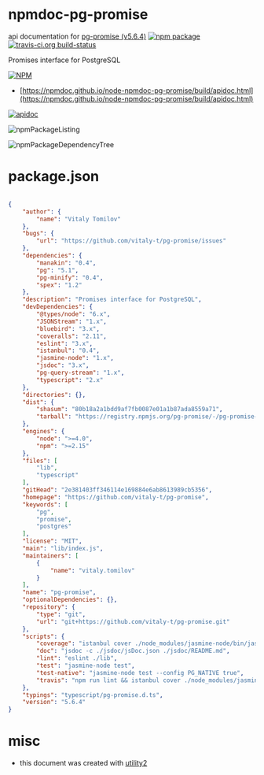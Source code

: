 # npmdoc-pg-promise

api documentation for  [pg-promise (v5.6.4)](https://github.com/vitaly-t/pg-promise)  [![npm package](https://img.shields.io/npm/v/npmdoc-pg-promise.svg?style=flat-square)](https://www.npmjs.org/package/npmdoc-pg-promise) [![travis-ci.org build-status](https://api.travis-ci.org/npmdoc/node-npmdoc-pg-promise.svg)](https://travis-ci.org/npmdoc/node-npmdoc-pg-promise)

Promises interface for PostgreSQL

[![NPM](https://nodei.co/npm/pg-promise.png?downloads=true&downloadRank=true&stars=true)](https://www.npmjs.com/package/pg-promise)

- [https://npmdoc.github.io/node-npmdoc-pg-promise/build/apidoc.html](https://npmdoc.github.io/node-npmdoc-pg-promise/build/apidoc.html)

[![apidoc](https://npmdoc.github.io/node-npmdoc-pg-promise/build/screenCapture.buildCi.browser.%252Ftmp%252Fbuild%252Fapidoc.html.png)](https://npmdoc.github.io/node-npmdoc-pg-promise/build/apidoc.html)

![npmPackageListing](https://npmdoc.github.io/node-npmdoc-pg-promise/build/screenCapture.npmPackageListing.svg)

![npmPackageDependencyTree](https://npmdoc.github.io/node-npmdoc-pg-promise/build/screenCapture.npmPackageDependencyTree.svg)



# package.json

```json

{
    "author": {
        "name": "Vitaly Tomilov"
    },
    "bugs": {
        "url": "https://github.com/vitaly-t/pg-promise/issues"
    },
    "dependencies": {
        "manakin": "0.4",
        "pg": "5.1",
        "pg-minify": "0.4",
        "spex": "1.2"
    },
    "description": "Promises interface for PostgreSQL",
    "devDependencies": {
        "@types/node": "6.x",
        "JSONStream": "1.x",
        "bluebird": "3.x",
        "coveralls": "2.11",
        "eslint": "3.x",
        "istanbul": "0.4",
        "jasmine-node": "1.x",
        "jsdoc": "3.x",
        "pg-query-stream": "1.x",
        "typescript": "2.x"
    },
    "directories": {},
    "dist": {
        "shasum": "80b18a2a1bdd9af7fb0087e01a1b87ada8559a71",
        "tarball": "https://registry.npmjs.org/pg-promise/-/pg-promise-5.6.4.tgz"
    },
    "engines": {
        "node": ">=4.0",
        "npm": ">=2.15"
    },
    "files": [
        "lib",
        "typescript"
    ],
    "gitHead": "2e381403ff346114e169884e6ab8613989cb5356",
    "homepage": "https://github.com/vitaly-t/pg-promise",
    "keywords": [
        "pg",
        "promise",
        "postgres"
    ],
    "license": "MIT",
    "main": "lib/index.js",
    "maintainers": [
        {
            "name": "vitaly.tomilov"
        }
    ],
    "name": "pg-promise",
    "optionalDependencies": {},
    "repository": {
        "type": "git",
        "url": "git+https://github.com/vitaly-t/pg-promise.git"
    },
    "scripts": {
        "coverage": "istanbul cover ./node_modules/jasmine-node/bin/jasmine-node test",
        "doc": "jsdoc -c ./jsdoc/jsDoc.json ./jsdoc/README.md",
        "lint": "eslint ./lib",
        "test": "jasmine-node test",
        "test-native": "jasmine-node test --config PG_NATIVE true",
        "travis": "npm run lint && istanbul cover ./node_modules/jasmine-node/bin/jasmine-node test --captureExceptions && cat ./coverage/lcov.info | ./node_modules/coveralls/bin/coveralls.js && rm -rf ./coverage"
    },
    "typings": "typescript/pg-promise.d.ts",
    "version": "5.6.4"
}
```



# misc
- this document was created with [utility2](https://github.com/kaizhu256/node-utility2)
